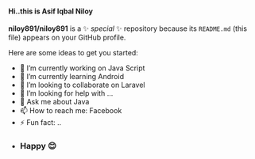 #### Hi..this is Asif Iqbal Niloy


**niloy891/niloy891** is a ✨ _special_ ✨ repository because its `README.md` (this file) appears on your GitHub profile.

Here are some ideas to get you started:

- 🔭 I’m currently working on Java Script
- 🌱 I’m currently learning Android 
- 👯 I’m looking to collaborate on Laravel
- 🤔 I’m looking for help with ...
- 💬 Ask me about Java
- 📫 How to reach me: Facebook
- ⚡ Fun fact: ..
- ### Happy 😊 

